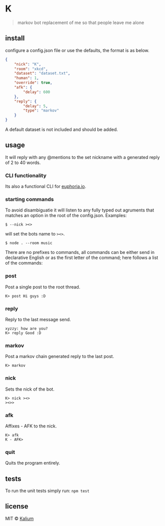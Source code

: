 # K
> markov bot replacement of me so that people leave me alone

## install
configure a config.json file or use the defaults, the format is as below.

```json
{
	"nick": "K",
	"room": "xkcd",
	"dataset": "dataset.txt",
	"human": 1,
	"override": true,
	"afk": {
		"delay": 600
	},
	"reply": {
		"delay": 5,
		"type": "markov"
	}
}

```
A default dataset is not included and should be added.

## usage
It will reply with any @mentions to the set nickname with a generated reply of 2 to 40 words.

### CLI functionality
Its also a functional CLI for [euphoria.io](https://euphoria.io).

### starting commands
To avoid disambiguatie it will listen to any fully typed out agruments that matches an option in the root of the config.json.
Examples:
```
$ --nick ><>
```
will set the bots name to `><>`.
```
$ node . --room music
```

There are no prefixes to commands, all commands can be either send in declarative English or as the first letter of the command; here follows a list of the commands:
### post
Post a single post to the root thread.
```
K> post Hi guys :D
```

### reply
Reply to the last message send.
```
xyzzy: how are you?
K> reply Good :D
```

### markov
Post a markov chain generated reply to the last post.
```
K> markov
```

### nick
Sets the nick of the bot.
```
K> nick ><>
><>>
```

### afk
Affixes - AFK to the nick.
```
K> afk
K - AFK>
```

### quit
Quits the program entirely.

## tests
To run the unit tests simply run: `npm test`

## license
MIT © [Kalium](https://kalium.xyz)
